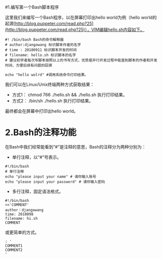 #1.编写第一个Bash脚本程序

这里我们来编写一个Bash程序，以在屏幕打印出hello world为例（hello world的起源[http://blog.puppeter.com/read.php?25](http://blog.puppeter.com/read.php?25)），VIM编辑hello.sh内容如下。

```
#! /bin/bash Bash的命令解释器
# author:djangowang 标识脚本作者的名字
# time : 20180911 标识脚本开发的时间
# filename: hello.sh 标识脚本的名字
# 建议初学者每次写脚本按照以上的书写方式，优势是并行开发过程中能查到脚本的作者和开发时间，方便后续有问题的回溯

echo "hello wolrd" #调用系统命令打印结果。
```

我们可以在Linux/Unix终端两种方式获取结果：

* 方式1： chmod 766 ./hello.sh && ./hello.sh 执行打印结果。
* 方式2： /bin/sh ./hello.sh 执行打印结果。

最终都会在屏幕中打印出hello world。

# 2.Bash的注释功能

在Bash中我们经常能看到“#”是注释的意思，Bash的注释分为两种分别为：

* 单行注释，以“\#”号表示。

```
#!/bin/bash
# 单行注释
echo "please input your name" # 请你输入账号
echo "please input your password" # 请你输入密码
```

* 多行注释，固定语法格式。

```
#!/bin/bash
<<'COMMENT'
author：djangowang
time: 2018098
filename: hi.sh
COMMENT
```
或更简单的方式。

```
: '
COMMENT1
COMMENT2
'
```
